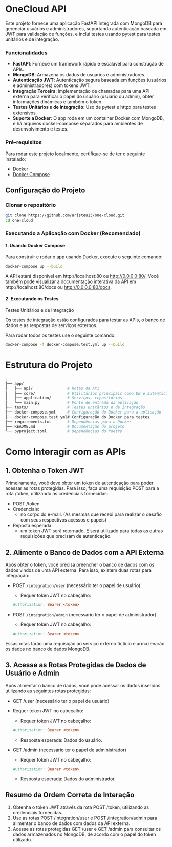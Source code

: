 # OneCloud API

Este projeto fornece uma aplicação FastAPI integrada com MongoDB para gerenciar usuários e administradores, suportando autenticação baseada em JWT para validação de funções, e inclui testes usando pytest para testes unitários e de integração.

### Funcionalidades

- **FastAPI**: Fornece um framework rápido e escalável para construção de APIs.
- **MongoDB**: Armazena os dados de usuários e administradores.
- **Autenticação JWT**: Autenticação segura baseada em funções (usuários e administradores) com tokens JWT.
- **Integração Terceira**: implementação de chamadas para uma API externa para verificar o papel do usuário (usuário ou admin), obter informações dinâmicas e também o token.
- **Testes Unitários e de Integração**: Uso de pytest e httpx para testes extensivos.
- **Suporte a Docker**: O app roda em um container Docker com MongoDB, e há arquivos docker-compose separados para ambientes de desenvolvimento e testes.

### Pré-requisitos

Para rodar este projeto localmente, certifique-se de ter o seguinte instalado:

- [Docker](https://docs.docker.com/engine/install/)
- [Docker Compose](https://docs.docker.com/compose/)

## Configuração do Projeto
### Clonar o repositório

```bash
git clone https://github.com/aristeu13/one-cloud.git
cd one-cloud
```


### Executando a Aplicação com Docker (Recomendado)
#### 1. Usando Docker Compose

Para construir e rodar o app usando Docker, execute o seguinte comando:

```bash
docker-compose up --build
```

A API estará disponível em http://localhost:80 ou http://0.0.0.0:80/. Você também pode visualizar a documentação interativa da API em http://localhost:80/docs ou http://0.0.0.0:80/docs.

#### 2. Executando os Testes
Testes Unitários e de Integração

Os testes de integração estão configurados para testar as APIs, o banco de dados e as respostas de serviços externos.

Para rodar todos os testes use o seguinte comando:

```bash
docker-compose -f docker-compose.test.yml up --build
```

# Estrutura do Projeto

```bash
.
├── app/
│   ├── api/               # Rotas da API
│   ├── core/              # Utilitários principais como DB e autenticação JWT
│   ├── application/       # Serviços, repositórios
│   └── main.py            # Ponto de entrada da aplicação
├── tests/                 # Testes unitários e de integração
├── docker-compose.yml     # Configuração do Docker para a aplicação
├── docker-compose.test.yml# Configuração do Docker para testes
├── requirements.txt       # Dependências para o Docker
├── README.md              # Documentação do projeto
└── pyproject.toml         # Dependências do Poetry
```

# Como Interagir com as APIs

## 1. Obtenha o Token JWT

Primeiramente, você deve obter um token de autenticação para poder acessar as rotas protegidas. Para isso, faça uma requisição POST para a rota /token, utilizando as credenciais fornecidas:
- POST /token
- Credenciais:
    - no corpo do e-mail. (As mesmas que recebi para realizar o desafio com seus respectivos acessos e papeis)
- Reposta esperada:
    - um token JWT será retornado. E será utilizado para todas as outras requisições que precisam de autenticação.

## 2. Alimente o Banco de Dados com a API Externa

Após obter o token, você precisa preencher o banco de dados com os dados vindos de uma API externa. Para isso, existem duas rotas para integração:

- POST `/integration/user` (necessário ter o papel de usuário)
    - Requer token JWT no cabeçalho:
    ```makefile
    Authorization: Bearer <token>
    ```

- POST `/integration/admin` (necessário ter o papel de administrador)
    - Requer token JWT no cabeçalho:
    ```makefile
    Authorization: Bearer <token>
    ```

Essas rotas farão uma requisição ao serviço externo fictício e armazenarão os dados no banco de dados MongoDB.

## 3. Acesse as Rotas Protegidas de Dados de Usuário e Admin

Após alimentar o banco de dados, você pode acessar os dados inseridos utilizando as seguintes rotas protegidas:

- GET /user (necessário ter o papel de usuário)
- Requer token JWT no cabeçalho:
    - Requer token JWT no cabeçalho:
    ```makefile
    Authorization: Bearer <token>
    ```
    - Resposta esperada: Dados do usuário.

- GET /admin (necessário ter o papel de administrador)
    - Requer token JWT no cabeçalho:
    
    ```makefile
    Authorization: Bearer <token>
    ```

    - Resposta esperada: Dados do administrador.

## Resumo da Ordem Correta de Interação

1. Obtenha o token JWT através da rota POST /token, utilizando as credenciais fornecidas.
2. Use as rotas POST /integration/user e POST /integration/admin para alimentar o banco de dados com dados da API externa.
3. Acesse as rotas protegidas GET /user e GET /admin para consultar os dados armazenados no MongoDB, de acordo com o papel do token utilizado.

